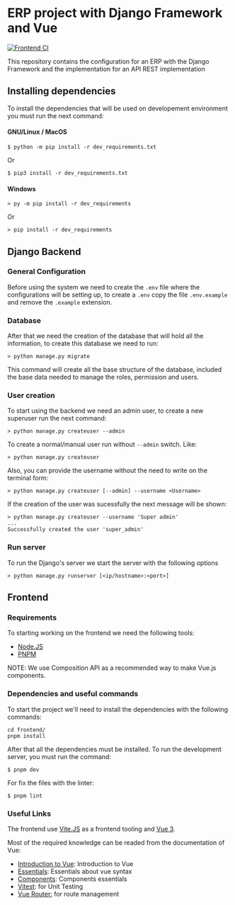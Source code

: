 # ERP project with Django Framework and Vue

[![Frontend CI](https://github.com/INGSOFT-I-PBC/ERPt/actions/workflows/frontend-check.yml/badge.svg)](https://github.com/INGSOFT-I-PBC/ERPt/actions/workflows/frontend-check.yml)

This repository contains the configuration
for an ERP with the Django Framework and the implementation
for an API REST implementation

## Installing dependencies

To install the dependencies that will be used on developement environment
you must run the next command:

#### GNU/Linux / MacOS

```
$ python -m pip install -r dev_requirements.txt
```

Or

```
$ pip3 install -r dev_requirements.txt
```

#### Windows

```
> py -m pip install -r dev_requirements
```

Or

```
> pip install -r dev_requirements
```

## Django Backend

### General Configuration

Before using the system we need to create the `.env` file where
the configurations will be setting up, to create a `.env` copy the file
`.env.example` and remove the `.example` extension.

### Database

After that we need the creation of the database that will hold all the information,
to create this database we need to run:

```
> python manage.py migrate
```

This command will create all the base structure of the database, included the base data needed to manage the roles, permission and users.

### User creation

To start using the backend we need an admin user, to create a new
superuser run the next command:

```
> python manage.py createuser --admin
```

To create a normal/manual user run without `--admin` switch. Like:

```
> python manage.py createuser
```

Also, you can provide the username without the need to write on the
terminal form:

```
> python manage.py createuser [--admin] --username <Username>
```

If the creation of the user was sucessfully the next message will be
shown:

```
> python manage.py createuser --username 'Super admin'
...
Successfully created the user 'super_admin'
```

### Run server

To run the Django's server we start the server with the following options

```
> python manage.py runserver [<ip/hostname>:<port>]
```

## Frontend

### Requirements

To starting working on the frontend we need the following tools:

- [Node.JS](https://nodejs.org/es/)
- [PNPM](https://pnpm.io/installation)

NOTE: We use Composition API as a recommended way to make Vue.js components.
### Dependencies and useful commands

To start the project we'll need to install the dependencies with the following commands:
```{sh}
cd frontend/
pnpm install
```

After that all the dependencies must be installed. To run the development server, you must run the command:
```
$ pnpm dev
```

For fix the files with the linter:
```
$ pnpm lint
```

### Useful Links

The frontend use [Vite.JS](https://vitejs.dev/guide/) as a frontend tooling and [Vue 3](https://vuejs.org/).

Most of the required knowledge can be readed from the documentation of Vue:

- [Introduction to Vue](https://vuejs.org/guide/introduction.html): Introduction to Vue
- [Essentials](https://vuejs.org/guide/essentials/template-syntax.html): Essentials about vue syntax
- [Components](https://vuejs.org/guide/components/registration.html): Components essentials
- [Vitest](https://vitest.dev/guide/): for Unit Testing
- [Vue Router:](https://router.vuejs.org/api/#to) for route management
